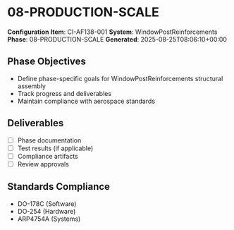 # 08-PRODUCTION-SCALE

**Configuration Item**: CI-AF138-001
**System**: WindowPostReinforcements
**Phase**: 08-PRODUCTION-SCALE
**Generated**: 2025-08-25T08:06:10+00:00

## Phase Objectives
- Define phase-specific goals for WindowPostReinforcements structural assembly
- Track progress and deliverables
- Maintain compliance with aerospace standards

## Deliverables
- [ ] Phase documentation
- [ ] Test results (if applicable)
- [ ] Compliance artifacts
- [ ] Review approvals

## Standards Compliance
- DO-178C (Software)
- DO-254 (Hardware)
- ARP4754A (Systems)

